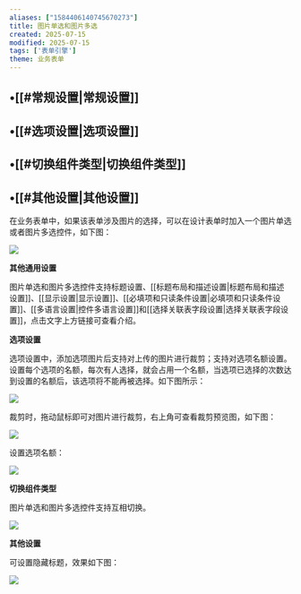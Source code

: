 ```yaml
---
aliases: ["1584406140745670273"]
title: 图片单选和图片多选
created: 2025-07-15
modified: 2025-07-15
tags: ['表单引擎']
theme: 业务表单
---
```


## •[[#常规设置|常规设置]]

## •[[#选项设置|选项设置]]

## •[[#切换组件类型|切换组件类型]]

## •[[#其他设置|其他设置]]

在业务表单中，如果该表单涉及图片的选择，可以在设计表单时加入一个图片单选或者图片多选控件，如下图：

![](40a6c41542f93e8acf364df8504ce667.jpg)

**其他通用设置**

图片单选和图片多选控件支持标题设置、[[标题布局和描述设置|标题布局和描述设置]]、[[显示设置|显示设置]]、[[必填项和只读条件设置|必填项和只读条件设置]]、[[多语言设置|控件多语言设置]]和[[选择关联表字段设置|选择关联表字段设置]]，点击文字上方链接可查看介绍。

**选项设置**

选项设置中，添加选项图片后支持对上传的图片进行裁剪；支持对选项名额设置。设置每个选项的名额，每次有人选择，就会占用一个名额，当选项已选择的次数达到设置的名额后，该选项将不能再被选择。如下图所示：

![](8517bd31211850e4e49d51bc8d617c30.jpg)

裁剪时，拖动鼠标即可对图片进行裁剪，右上角可查看裁剪预览图，如下图：

![](4778ccb413cd14dccb17324017a81de6.jpg)

设置选项名额：

![](35b9e8864a7e08dce26c960cbfbe709d.jpg)

**切换组件类型**

图片单选和图片多选控件支持互相切换。

![](cdd597f599628025bde78c91dfbd2c13.jpg)

**其他设置**

可设置隐藏标题，效果如下图：

![](3e00f1880d79a4c06b1ee30e7ac0c6f0.jpg)